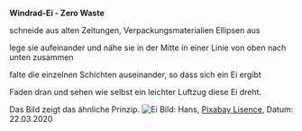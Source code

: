 **Windrad-Ei - Zero Waste**

schneide aus alten Zeitungen, Verpackungsmaterialien Ellipsen aus

lege sie aufeinander und nähe sie in der Mitte in einer Linie von oben nach unten zusammen

falte die einzelnen Schichten auseinander, so dass sich ein Ei ergibt

Faden dran und sehen wie selbst ein leichter Luftzug diese Ei dreht.

Das Bild zeigt das ähnliche Prinzip.
![Ei](https://cdn.pixabay.com/photo/2012/10/16/15/50/windspiel-61743_1280.jpg)
Bild: Hans, [Pixabay Lisence](https://pixabay.com/de/photos/windspiel-wind-windkraft-farben-61743/), Datum: 22.03.2020

